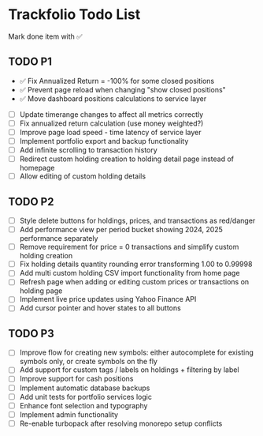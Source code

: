 # Trackfolio Todo List
Mark done item with ✅

## TODO P1
- ✅ Fix Annualized Return = -100% for some closed positions
- ✅ Prevent page reload when changing "show closed positions"
- ✅ Move dashboard positions calculations to service layer
- [ ] Update timerange changes to affect all metrics correctly
- [ ] Fix annualized return calculation (use money weighted?)
- [ ] Improve page load speed - time latency of service layer 
- [ ] Implement portfolio export and backup functionality
- [ ] Add infinite scrolling to transaction history
- [ ] Redirect custom holding creation to holding detail page instead of homepage
- [ ] Allow editing of custom holding details

## TODO P2
- [ ] Style delete buttons for holdings, prices, and transactions as red/danger
- [ ] Add performance view per period bucket showing 2024, 2025 performance separately
- [ ] Remove requirement for price = 0 transactions and simplify custom holding creation
- [ ] Fix holding details quantity rounding error transforming 1.00 to 0.99998
- [ ] Add multi custom holding CSV import functionality from home page
- [ ] Refresh page when adding or editing custom prices or transactions on holding page
- [ ] Implement live price updates using Yahoo Finance API
- [ ] Add cursor pointer and hover states to all buttons

## TODO P3
- [ ] Improve flow for creating new symbols: either autocomplete for existing symbols only, or create symbols on the fly
- [ ] Add support for custom tags / labels on holdings + filtering by label
- [ ] Improve support for cash positions
- [ ] Implement automatic database backups
- [ ] Add unit tests for portfolio services logic
- [ ] Enhance font selection and typography
- [ ] Implement admin functionality
- [ ] Re-enable turbopack after resolving monorepo setup conflicts
